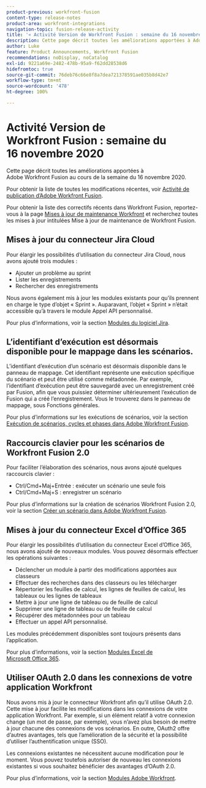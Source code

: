 ```yaml
---
product-previous: workfront-fusion
content-type: release-notes
product-area: workfront-integrations
navigation-topic: fusion-release-activity
title: '« Activité Version de Workfront Fusion : semaine du 16 novembre 2020 »'
description: Cette page décrit toutes les améliorations apportées à Adobe Workfront Fusion au cours de la semaine du 16 novembre 2020.
author: Luke
feature: Product Announcements, Workfront Fusion
recommendations: noDisplay, noCatalog
exl-id: 9221a69e-2482-478b-95a9-f62dd28538d6
hidefromtoc: true
source-git-commit: 76deb76c66e8f8a7dea721378591ae035b8d42e7
workflow-type: tm+mt
source-wordcount: '478'
ht-degree: 100%

---
```


# Activité Version de Workfront Fusion : semaine du 16 novembre 2020

Cette page décrit toutes les améliorations apportées à Adobe Workfront Fusion au cours de la semaine du 16 novembre 2020.

Pour obtenir la liste de toutes les modifications récentes, voir [Activité de publication d’Adobe Workfront Fusion](../../../../../product-announcements/product-releases/fusion-release-activity/fusion-release-activity.md).

Pour obtenir la liste des correctifs récents dans Workfront Fusion, reportez-vous à la page [Mises à jour de maintenance Workfront](https://experienceleague.adobe.com/docs/workfront-known-issues/releases/current-updates.html) et recherchez toutes les mises à jour intitulées Mise à jour de maintenance de Workfront Fusion.

## Mises à jour du connecteur Jira Cloud

Pour élargir les possibilités d’utilisation du connecteur Jira Cloud, nous avons ajouté trois modules :

* Ajouter un problème au sprint
* Lister les enregistrements
* Rechercher des enregistrements

Nous avons également mis à jour les modules existants pour qu’ils prennent en charge le type d’objet « Sprint ». Auparavant, l’objet « Sprint » n’était accessible qu’à travers le module Appel API personnalisé.

Pour plus d’informations, voir la section [Modules du logiciel Jira](../../../../../workfront-fusion/apps-and-their-modules/jira-software-modules.md).

## L’identifiant d’exécution est désormais disponible pour le mappage dans les scénarios.

L’identifiant d’exécution d’un scénario est désormais disponible dans le panneau de mappage. Cet identifiant représente une exécution spécifique du scénario et peut être utilisé comme métadonnée. Par exemple, l’identifiant d’exécution peut être sauvegardé avec un enregistrement créé par Fusion, afin que vous puissiez déterminer ultérieurement l’exécution de Fusion qui a créé l’enregistrement. Vous le trouverez dans le panneau de mappage, sous Fonctions générales.

Pour plus d’informations sur les exécutions de scénarios, voir la section [Exécution de scénarios, cycles et phases dans Adobe Workfront Fusion](../../../../../workfront-fusion/scenarios/scenario-execution-cycles-phases.md).

## Raccourcis clavier pour les scénarios de Workfront Fusion 2.0

Pour faciliter l’élaboration des scénarios, nous avons ajouté quelques raccourcis clavier :

* Ctrl/Cmd+Maj+Entrée : exécuter un scénario une seule fois
* Ctrl/Cmd+Maj+S : enregistrer un scénario

Pour plus d’informations sur la création de scénarios Workfront Fusion 2.0, voir la section [Créer un scénario dans Adobe Workfront Fusion](../../../../../workfront-fusion/scenarios/create-a-scenario.md).

## Mises à jour du connecteur Excel d’Office 365

Pour élargir les possibilités d’utilisation du connecteur Excel d’Office 365, nous avons ajouté de nouveaux modules. Vous pouvez désormais effectuer les opérations suivantes :

* Déclencher un module à partir des modifications apportées aux classeurs
* Effectuer des recherches dans des classeurs ou les télécharger
* Répertorier les feuilles de calcul, les lignes de feuilles de calcul, les tableaux ou les lignes de tableaux
* Mettre à jour une ligne de tableau ou de feuille de calcul
* Supprimer une ligne de tableau ou de feuille de calcul
* Récupérer des métadonnées pour un tableau
* Effectuer un appel API personnalisé.

Les modules précédemment disponibles sont toujours présents dans l’application.

Pour plus d’informations, voir la section [Modules Excel de Microsoft Office 365](../../../../../workfront-fusion/apps-and-their-modules/microsoft-365-excel-modules.md).

## Utiliser OAuth 2.0 dans les connexions de votre application Workfront

Nous avons mis à jour le connecteur Workfront afin qu’il utilise OAuth 2.0. Cette mise à jour facilite les modifications dans les connexions de votre application Workfront. Par exemple, si un élément relatif à votre connexion change (un mot de passe, par exemple), vous n’avez plus besoin de mettre à jour chacune des connexions de vos scénarios. En outre, OAuth2 offre d’autres avantages, tels que l’amélioration de la sécurité et la possibilité d’utiliser l’authentification unique (SSO).

Les connexions existantes ne nécessitent aucune modification pour le moment. Vous pouvez toutefois autoriser de nouveau les connexions existantes si vous souhaitez bénéficier des avantages d’OAuth 2.0.

Pour plus d’informations, voir la section [Modules Adobe Workfront](../../../../../workfront-fusion/apps-and-their-modules/workfront-modules.md).
